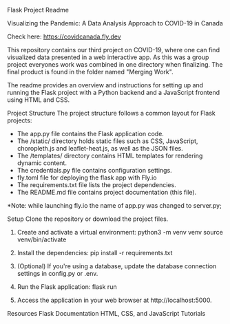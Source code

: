 Flask Project Readme

Visualizing the Pandemic: A Data Analysis Approach to COVID-19 in Canada 

Check here: https://covidcanada.fly.dev

This repository contains our third project on COVID-19, where one can find visualized data presented in a web interactive app. As this was a group project everyones work was combined in one directory when finalizing. The final product is found in the folder named "Merging Work". 

The readme provides an overview and instructions for setting up and running the Flask project with a Python backend and a JavaScript frontend using HTML and CSS.

Project Structure
The project structure follows a common layout for Flask projects:
  - The app.py file contains the Flask application code.
  - The /static/ directory holds static files such as CSS, JavaScript, choropleth.js and leaflet-heat.js, as well as the JSON files.
  - The /templates/ directory contains HTML templates for rendering dynamic content.
  - The credentials.py file contains configuration settings.
  - fly.toml file for deploying the flask app with Fly.io 
  - The requirements.txt file lists the project dependencies.
 - The README.md file contains project documentation (this file).
   
*Note: while launching fly.io the name of app.py was changed to server.py;

Setup
Clone the repository or download the project files.

1. Create and activate a virtual environment:
python3 -m venv venv
source venv/bin/activate

2. Install the dependencies: pip install -r requirements.txt
3. (Optional) If you're using a database, update the database connection settings in config.py or .env.
4. Run the Flask application: flask run
5. Access the application in your web browser at http://localhost:5000.

Resources
Flask Documentation
HTML, CSS, and JavaScript Tutorials











